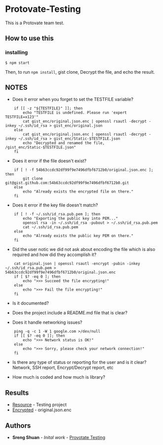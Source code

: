 # Protovate-Testing

This is a Protovate team test.

## How to use this

### installing

`$ npm start`

Then, to run `npm install`, gist clone, Decrypt the file, and echo the result.

## NOTES

- Does it error when you forget to set the TESTFILE variable?
```
    if [[ -z "${TESTFILE}" ]]; then
        echo "TESTFILE is undefined. Please run 'expert TESTFILE=x123'"
        cat gist_enc/original.json.enc | openssl rsautl -decrypt -inkey ~/.ssh/id_rsa > gist_enc/original.json
    else
        cat gist_enc/original.json.enc | openssl rsautl -decrypt -inkey ~/.ssh/id_rsa > gist_enc/Static-$TESTFILE.json
        echo "Decrypted and renamed the file, /gist_enc/Static-$TESTFILE.json"
    fi
```

- Does it error if the file doesn't exist?
```
    if [ ! -f 54b63ccdc92df99f9e7496dfbf6712b0/original.json.enc ]; then
        git clone git@gist.github.com:54b63ccdc92df99f9e7496dfbf6712b0.git
    else
        echo "Already exists the encrypted file on there."
    fi
```
- Does it error if the key file doesn't match?
```
    if [ ! -f ~/.ssh/id_rsa.pub.pem ]; then
        echo "Exporting the public key into PEM..."
        openssl rsa -in ~/.ssh/id_rsa -pubout > ~/.ssh/id_rsa.pub.pem
        cat ~/.ssh/id_rsa.pub.pem
    else
        echo "Already exists the public key PEM on there."
    fi
```
- Did the user notic we did not ask about encoding the file which is also required and how did they accomplish it?
```
    cat original.json | openssl rsautl -encrypt -pubin -inkey ~/.ssh/id_rsa.pub.pem > 54b63ccdc92df99f9e7496dfbf6712b0/original.json.enc
    if [ $? -eq 0 ]; then
        echo ">>> Succeed the file encrypting!"
    else
        echo ">>> Fail the file encrypting!"
    fi
```

- Is it documented?

- Does the project include a README.md file that is clear?

- Does it handle networking issues?
```
    ping -q -c 1 -W 1 google.com >/dev/null
    if [[ $? -eq 0 ]]; then
        echo ">>> Network status is OK!"
    else
        echo ">>> Sorry, please check your network connection!"
    fi
```
- Is there any type of status or reporting for the user and is it clear?
Network, SSH report, Encrypt/Decrypt report, etc

- How much is coded and how much is library?

## Results
* [Resource](https://github.com/Sreng-S/pvtest1) - Testing project
* [Encrypted](https://gist.github.com/Sreng-S/54b63ccdc92df99f9e7496dfbf6712b0) - original.json.enc

## Authors

* **Sreng Shuan** - *Inital work* - [Provotate Testing](https://github.com/Sreng-S/pvtest1)
